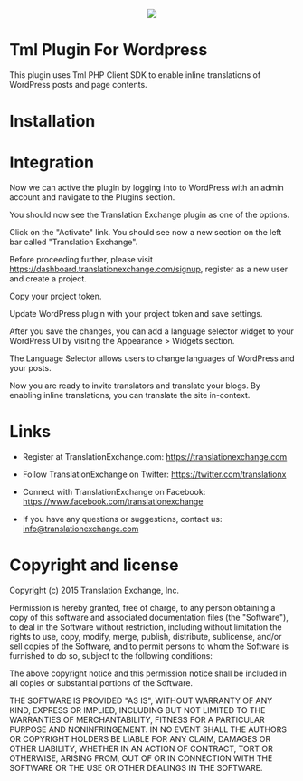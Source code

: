 <p align="center">
  <img src="https://avatars0.githubusercontent.com/u/1316274?v=3&s=200">
</p>

Tml Plugin For Wordpress
=====================

This plugin uses Tml PHP Client SDK to enable inline translations of WordPress posts and page contents.


Installation
==================





Integration
==================

Now we can active the plugin by logging into to WordPress with an admin account and navigate to the Plugins section.

You should now see the Translation Exchange plugin as one of the options.

Click on the "Activate" link. You should see now a new section on the left bar called "Translation Exchange".

Before proceeding further, please visit https://dashboard.translationexchange.com/signup, register as a new user and create a project.

Copy your project token.

Update WordPress plugin with your project token and save settings.

After you save the changes, you can add a language selector widget to your WordPress UI by visiting the Appearance > Widgets section.

The Language Selector allows users to change languages of WordPress and your posts.

Now you are ready to invite translators and translate your blogs. By enabling inline translations, you can translate the site in-context.


Links
==================

* Register at TranslationExchange.com: https://translationexchange.com

* Follow TranslationExchange on Twitter: https://twitter.com/translationx

* Connect with TranslationExchange on Facebook: https://www.facebook.com/translationexchange

* If you have any questions or suggestions, contact us: info@translationexchange.com


Copyright and license
==================

Copyright (c) 2015 Translation Exchange, Inc.

Permission is hereby granted, free of charge, to any person obtaining
a copy of this software and associated documentation files (the
"Software"), to deal in the Software without restriction, including
without limitation the rights to use, copy, modify, merge, publish,
distribute, sublicense, and/or sell copies of the Software, and to
permit persons to whom the Software is furnished to do so, subject to
the following conditions:

The above copyright notice and this permission notice shall be
included in all copies or substantial portions of the Software.

THE SOFTWARE IS PROVIDED "AS IS", WITHOUT WARRANTY OF ANY KIND,
EXPRESS OR IMPLIED, INCLUDING BUT NOT LIMITED TO THE WARRANTIES OF
MERCHANTABILITY, FITNESS FOR A PARTICULAR PURPOSE AND
NONINFRINGEMENT. IN NO EVENT SHALL THE AUTHORS OR COPYRIGHT HOLDERS BE
LIABLE FOR ANY CLAIM, DAMAGES OR OTHER LIABILITY, WHETHER IN AN ACTION
OF CONTRACT, TORT OR OTHERWISE, ARISING FROM, OUT OF OR IN CONNECTION
WITH THE SOFTWARE OR THE USE OR OTHER DEALINGS IN THE SOFTWARE.